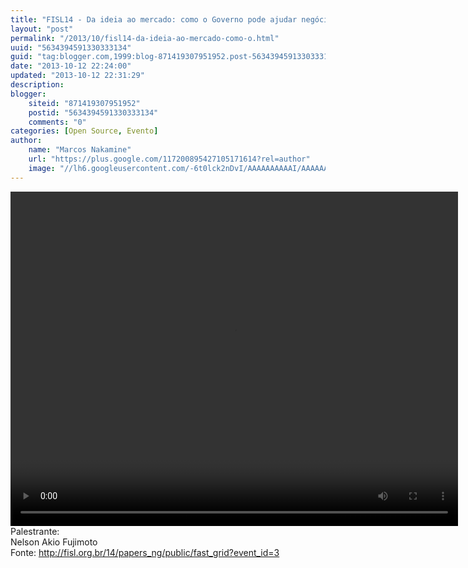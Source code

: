 ```yaml
---
title: "FISL14 - Da ideia ao mercado: como o Governo pode ajudar negócios inovadores ?"
layout: "post"
permalink: "/2013/10/fisl14-da-ideia-ao-mercado-como-o.html"
uuid: "5634394591330333134"
guid: "tag:blogger.com,1999:blog-871419307951952.post-5634394591330333134"
date: "2013-10-12 22:24:00"
updated: "2013-10-12 22:31:29"
description: 
blogger:
    siteid: "871419307951952"
    postid: "5634394591330333134"
    comments: "0"
categories: [Open Source, Evento]
author: 
    name: "Marcos Nakamine"
    url: "https://plus.google.com/117200895427105171614?rel=author"
    image: "//lh6.googleusercontent.com/-6t0lck2nDvI/AAAAAAAAAAI/AAAAAAAAOBw/_9ON3AiIr48/s32-c/photo.jpg"
---
```


<div class="css-full-post-content js-full-post-content">
<video controls="" height="535" width="716"><source src="http://hemingway.softwarelivre.org/fisl14/high/41d/sala41d-high-201307051459.ogg"></source>Your browser does not support the video tag.</video>Palestrante:<br>Nelson Akio Fujimoto<br>Fonte: <a href="http://fisl.org.br/14/papers_ng/public/fast_grid?event_id=3">http://fisl.org.br/14/papers_ng/public/fast_grid?event_id=3</a>
</div>
